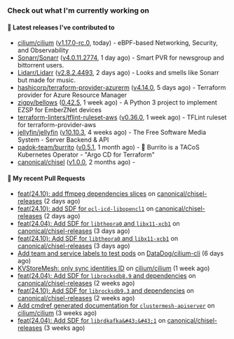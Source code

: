 ### Check out what I'm currently working on

#### 🔭 Latest releases I've contributed to

- [cilium/cilium](https://github.com/cilium/cilium) ([v1.17.0-rc.0](https://github.com/cilium/cilium/releases/tag/v1.17.0-rc.0), today) - eBPF-based Networking, Security, and Observability
- [Sonarr/Sonarr](https://github.com/Sonarr/Sonarr) ([v4.0.11.2774](https://github.com/Sonarr/Sonarr/releases/tag/v4.0.11.2774), 1 day ago) - Smart PVR for newsgroup and bittorrent users.
- [Lidarr/Lidarr](https://github.com/Lidarr/Lidarr) ([v2.8.2.4493](https://github.com/Lidarr/Lidarr/releases/tag/v2.8.2.4493), 2 days ago) - Looks and smells like Sonarr but made for music.
- [hashicorp/terraform-provider-azurerm](https://github.com/hashicorp/terraform-provider-azurerm) ([v4.14.0](https://github.com/hashicorp/terraform-provider-azurerm/releases/tag/v4.14.0), 5 days ago) - Terraform provider for Azure Resource Manager
- [zigpy/bellows](https://github.com/zigpy/bellows) ([0.42.5](https://github.com/zigpy/bellows/releases/tag/0.42.5), 1 week ago) - A Python 3 project to implement EZSP for EmberZNet devices
- [terraform-linters/tflint-ruleset-aws](https://github.com/terraform-linters/tflint-ruleset-aws) ([v0.36.0](https://github.com/terraform-linters/tflint-ruleset-aws/releases/tag/v0.36.0), 1 week ago) - TFLint ruleset for terraform-provider-aws
- [jellyfin/jellyfin](https://github.com/jellyfin/jellyfin) ([v10.10.3](https://github.com/jellyfin/jellyfin/releases/tag/v10.10.3), 4 weeks ago) - The Free Software Media System - Server Backend &amp; API
- [padok-team/burrito](https://github.com/padok-team/burrito) ([v0.5.1](https://github.com/padok-team/burrito/releases/tag/v0.5.1), 1 month ago) - 🌯 Burrito is a TACoS Kubernetes Operator - &#34;Argo CD for Terraform&#34;
- [canonical/chisel](https://github.com/canonical/chisel) ([v1.0.0](https://github.com/canonical/chisel/releases/tag/v1.0.0), 2 months ago) - 

#### 🔨 My recent Pull Requests

- [feat(24.10): add ffmpeg dependencies slices](https://github.com/canonical/chisel-releases/pull/435) on [canonical/chisel-releases](https://github.com/canonical/chisel-releases) (2 days ago)
- [feat(24.10): add SDF for `ocl-icd-libopencl1`](https://github.com/canonical/chisel-releases/pull/434) on [canonical/chisel-releases](https://github.com/canonical/chisel-releases) (2 days ago)
- [feat(24.04): Add SDF for `libtheora0` and `libx11-xcb1`](https://github.com/canonical/chisel-releases/pull/433) on [canonical/chisel-releases](https://github.com/canonical/chisel-releases) (3 days ago)
- [feat(24.10): Add SDF for `libtheora0` and `libx11-xcb1`](https://github.com/canonical/chisel-releases/pull/432) on [canonical/chisel-releases](https://github.com/canonical/chisel-releases) (3 days ago)
- [Add team and service labels to test pods](https://github.com/DataDog/cilium-cli/pull/12) on [DataDog/cilium-cli](https://github.com/DataDog/cilium-cli) (6 days ago)
- [KVStoreMesh: only sync identities ID](https://github.com/cilium/cilium/pull/36471) on [cilium/cilium](https://github.com/cilium/cilium) (1 week ago)
- [feat(24.04): Add SDF for `librocksdb8.9` and dependencies](https://github.com/canonical/chisel-releases/pull/401) on [canonical/chisel-releases](https://github.com/canonical/chisel-releases) (2 weeks ago)
- [feat(24.10): Add SDF for `librocksdb9.3` and dependencies](https://github.com/canonical/chisel-releases/pull/400) on [canonical/chisel-releases](https://github.com/canonical/chisel-releases) (2 weeks ago)
- [Add cmdref generated documentation for `clustermesh-apiserver`](https://github.com/cilium/cilium/pull/36205) on [cilium/cilium](https://github.com/cilium/cilium) (3 weeks ago)
- [feat(24.04): Add SDF for `librdkafka&#43;&#43;1`](https://github.com/canonical/chisel-releases/pull/399) on [canonical/chisel-releases](https://github.com/canonical/chisel-releases) (3 weeks ago)
